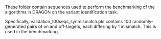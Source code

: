 These folder contain sequences used to perform the benchmarking of the algorithms in DRAGON on the variant identification task.

Specifically, validation_100seqs_synmismatch.pkl contains 100 randomly-generated pairs of on and off-targets, each differing by 1 mismatch. This is used in the benchmarking.